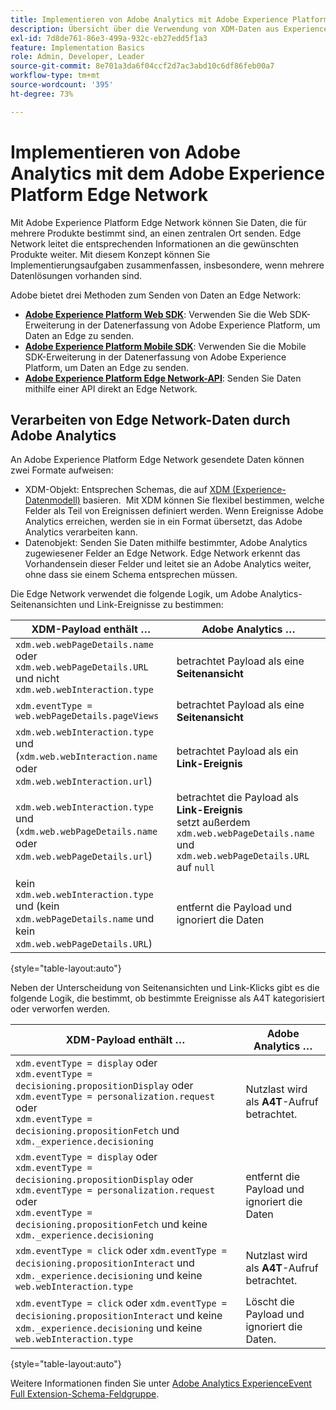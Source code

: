 ```yaml
---
title: Implementieren von Adobe Analytics mit Adobe Experience Platform Edge
description: Übersicht über die Verwendung von XDM-Daten aus Experience Platform in Adobe Analytics
exl-id: 7d8de761-86e3-499a-932c-eb27edd5f1a3
feature: Implementation Basics
role: Admin, Developer, Leader
source-git-commit: 8e701a3da6f04ccf2d7ac3abd10c6df86feb00a7
workflow-type: tm+mt
source-wordcount: '395'
ht-degree: 73%

---
```


# Implementieren von Adobe Analytics mit dem Adobe Experience Platform Edge Network

Mit Adobe Experience Platform Edge Network können Sie Daten, die für mehrere Produkte bestimmt sind, an einen zentralen Ort senden. Edge Network leitet die entsprechenden Informationen an die gewünschten Produkte weiter. Mit diesem Konzept können Sie Implementierungsaufgaben zusammenfassen, insbesondere, wenn mehrere Datenlösungen vorhanden sind.

Adobe bietet drei Methoden zum Senden von Daten an Edge Network:

* **[Adobe Experience Platform Web SDK](web-sdk/overview.md)**: Verwenden Sie die Web SDK-Erweiterung in der Datenerfassung von Adobe Experience Platform, um Daten an Edge zu senden.
* **[Adobe Experience Platform Mobile SDK](mobile-sdk/overview.md)**: Verwenden Sie die Mobile SDK-Erweiterung in der Datenerfassung von Adobe Experience Platform, um Daten an Edge zu senden.
* **[Adobe Experience Platform Edge Network-API](api/overview.md)**: Senden Sie Daten mithilfe einer API direkt an Edge Network.

## Verarbeiten von Edge Network-Daten durch Adobe Analytics

An Adobe Experience Platform Edge Network gesendete Daten können zwei Formate aufweisen:

* XDM-Objekt: Entsprechen Schemas, die auf [XDM (Experience-Datenmodell)](https://experienceleague.adobe.com/docs/experience-platform/xdm/home.html?lang=de) basieren.  Mit XDM können Sie flexibel bestimmen, welche Felder als Teil von Ereignissen definiert werden. Wenn Ereignisse Adobe Analytics erreichen, werden sie in ein Format übersetzt, das Adobe Analytics verarbeiten kann.
* Datenobjekt: Senden Sie Daten mithilfe bestimmter, Adobe Analytics zugewiesener Felder an Edge Network. Edge Network erkennt das Vorhandensein dieser Felder und leitet sie an Adobe Analytics weiter, ohne dass sie einem Schema entsprechen müssen.

Die Edge Network verwendet die folgende Logik, um Adobe Analytics-Seitenansichten und Link-Ereignisse zu bestimmen:

| XDM-Payload enthält … | Adobe Analytics … |
|---|---|
| `xdm.web.webPageDetails.name` oder `xdm.web.webPageDetails.URL` und nicht `xdm.web.webInteraction.type` | betrachtet Payload als eine **Seitenansicht** |
| `xdm.eventType = web.webPageDetails.pageViews` | betrachtet Payload als eine **Seitenansicht** |
| `xdm.web.webInteraction.type` und (`xdm.web.webInteraction.name` oder `xdm.web.webInteraction.url`) | betrachtet Payload als ein **Link-Ereignis** |
| `xdm.web.webInteraction.type` und (`xdm.web.webPageDetails.name` oder `xdm.web.webPageDetails.url`) | betrachtet die Payload als **Link-Ereignis** <br/>setzt außerdem `xdm.web.webPageDetails.name` und `xdm.web.webPageDetails.URL` auf `null` |
| kein `xdm.web.webInteraction.type` und (kein `xdm.webPageDetails.name` und kein `xdm.web.webPageDetails.URL`) | entfernt die Payload und ignoriert die Daten |

{style="table-layout:auto"}

Neben der Unterscheidung von Seitenansichten und Link-Klicks gibt es die folgende Logik, die bestimmt, ob bestimmte Ereignisse als A4T kategorisiert oder verworfen werden.

| XDM-Payload enthält … | Adobe Analytics … |
| --- | --- |
| `xdm.eventType = display` oder <br/>`xdm.eventType = decisioning.propositionDisplay` oder <br/>`xdm.eventType = personalization.request` oder <br/>`xdm.eventType = decisioning.propositionFetch` und `xdm._experience.decisioning` | Nutzlast wird als **A4T**-Aufruf betrachtet. |
| `xdm.eventType = display` oder <br/>`xdm.eventType = decisioning.propositionDisplay` oder <br/>`xdm.eventType = personalization.request` oder <br/>`xdm.eventType = decisioning.propositionFetch` und keine `xdm._experience.decisioning` | entfernt die Payload und ignoriert die Daten |
| `xdm.eventType = click` oder `xdm.eventType = decisioning.propositionInteract` und `xdm._experience.decisioning` und keine `web.webInteraction.type` | Nutzlast wird als **A4T**-Aufruf betrachtet. |
| `xdm.eventType = click` oder `xdm.eventType = decisioning.propositionInteract` und keine `xdm._experience.decisioning` und keine `web.webInteraction.type` | Löscht die Payload und ignoriert die Daten. |

{style="table-layout:auto"}

Weitere Informationen finden Sie unter [Adobe Analytics ExperienceEvent Full Extension-Schema-Feldgruppe](https://experienceleague.adobe.com/docs/experience-platform/xdm/field-groups/event/analytics-full-extension.html).
